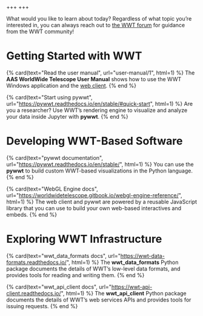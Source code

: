 +++
+++

What would you like to learn about today? Regardless of what topic you’re
interested in, you can always reach out to [the WWT forum] for guidance from
the WWT community!

[the WWT forum]: https://wwt-forum.org/


# Getting Started with WWT

<section class="flex-cards">

{% card(text="Read the user manual", url="user-manual/1", html=1) %}
The <b>AAS WorldWide Telescope User Manual</b> shows how to use
the WWT Windows application and the
<a href="//worldwidetelescope.org/webclient/">web client</a>.
{% end %}

{% card(text="Start using pywwt", url="https://pywwt.readthedocs.io/en/stable/#quick-start", html=1) %}
Are you a researcher? Use WWT’s rendering engine to visualize and
analyze your data inside Jupyter with <b>pywwt</b>.
{% end %}

</section>


# Developing WWT-Based Software

<section class="flex-cards">

{% card(text="pywwt documentation", url="https://pywwt.readthedocs.io/en/stable/", html=1) %}
You can use the <b>pywwt</b> to build custom WWT-based visualizations in the
Python language.
{% end %}

{% card(text="WebGL Engine docs", url="https://worldwidetelescope.gitbook.io/webgl-engine-reference/", html=1) %}
The web client and pywwt are powered by a reusable JavaScript library that you
can use to build your own web-based interactives and embeds.
{% end %}

</section>


# Exploring WWT Infrastructure

<section class="flex-cards">

{% card(text="wwt_data_formats docs", url="https://wwt-data-formats.readthedocs.io/", html=1) %}
The <b>wwt_data_formats</b> Python package documents the details of WWT’s
low-level data formats, and provides tools for reading and writing them.
{% end %}

{% card(text="wwt_api_client docs", url="https://wwt-api-client.readthedocs.io/", html=1) %}
The <b>wwt_api_client</b> Python package documents the details of WWT’s
web services APIs and provides tools for issuing requests.
{% end %}

</section>
